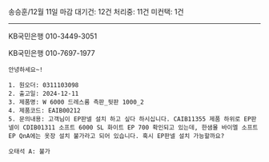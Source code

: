 송승훈/12월 11일 마감
대기건: 12건
처리중: 11건
미컨택: 1건

---

KB국민은행
010-3449-3051

KB국민은행
010-7697-1977


```
안녕하세요~!

1. 원오더: 0311103098
2. 출고일: 2024-12-11
3. 제품명: W 6000 드레스룸 측판_뒷판 1000_2
4. 제품코드: EAIB00212
5. 문의내용: 고객님이 EP판넬 설치 하고 싶다 하시십니다. CAIB11355 제품 하위로 EP판넬이 CDIB01311 소프트 6000 SL 화이트 EP 700 확인되고 있는데, 한샘몰 바이엘 소프트 EP QnA에는 옷장 설치 불가라고 되어 있습니다. 혹시 EP판넬 설치 가능할까요?

오태석 A: 불가

```